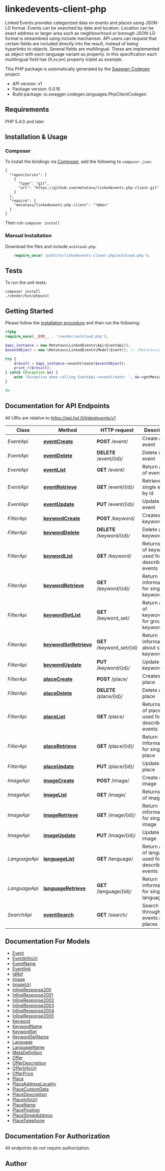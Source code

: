 # linkedevents-client-php
Linked Events provides categorized data on events and places using JSON-LD format.  Events can be searched by date and location. Location can be exact address or larger area such as neighbourhood or borough  JSON-LD format is streamlined using include mechanism. API users can request that certain fields are included directly into the result, instead of being hyperlinks to objects.  Several fields are multilingual. These are implemented as object with each language variant as property. In this specification each multilingual field has (fi,sv,en) property triplet as example.

This PHP package is automatically generated by the [Swagger Codegen](https://github.com/swagger-api/swagger-codegen) project:

- API version: v1
- Package version: 0.0.16
- Build package: io.swagger.codegen.languages.PhpClientCodegen

## Requirements

PHP 5.4.0 and later

## Installation & Usage
### Composer

To install the bindings via [Composer](http://getcomposer.org/), add the following to `composer.json`:

```
{
  "repositories": [
    {
      "type": "git",
      "url": "https://github.com/metatavu/linkedevents-php-client.git"
    }
  ],
  "require": {
    "metatavu/linkedevents-php-client": "*@dev"
  }
}
```

Then run `composer install`

### Manual Installation

Download the files and include `autoload.php`:

```php
    require_once('/path/to/linkedevents-client-php/autoload.php');
```

## Tests

To run the unit tests:

```
composer install
./vendor/bin/phpunit
```

## Getting Started

Please follow the [installation procedure](#installation--usage) and then run the following:

```php
<?php
require_once(__DIR__ . '/vendor/autoload.php');

$api_instance = new Metatavu\LinkedEvents\Api\EventApi();
$eventObject = new \Metatavu\LinkedEvents\Model\Event(); // \Metatavu\LinkedEvents\Model\Event | 

try {
    $result = $api_instance->eventCreate($eventObject);
    print_r($result);
} catch (Exception $e) {
    echo 'Exception when calling EventApi->eventCreate: ', $e->getMessage(), PHP_EOL;
}

?>
```

## Documentation for API Endpoints

All URIs are relative to *https://api.hel.fi/linkedevents/v1*

Class | Method | HTTP request | Description
------------ | ------------- | ------------- | -------------
*EventApi* | [**eventCreate**](docs/Api/EventApi.md#eventcreate) | **POST** /event/ | Create a new event
*EventApi* | [**eventDelete**](docs/Api/EventApi.md#eventdelete) | **DELETE** /event/{id}/ | Delete an event
*EventApi* | [**eventList**](docs/Api/EventApi.md#eventlist) | **GET** /event/ | Return a list of events
*EventApi* | [**eventRetrieve**](docs/Api/EventApi.md#eventretrieve) | **GET** /event/{id}/ | Retrieve single event by id
*EventApi* | [**eventUpdate**](docs/Api/EventApi.md#eventupdate) | **PUT** /event/{id}/ | Update an event
*FilterApi* | [**keywordCreate**](docs/Api/FilterApi.md#keywordcreate) | **POST** /keyword/ | Creates new keyword
*FilterApi* | [**keywordDelete**](docs/Api/FilterApi.md#keyworddelete) | **DELETE** /keyword/{id}/ | Delete a keyword
*FilterApi* | [**keywordList**](docs/Api/FilterApi.md#keywordlist) | **GET** /keyword/ | Returns a list of keywords used for describing events
*FilterApi* | [**keywordRetrieve**](docs/Api/FilterApi.md#keywordretrieve) | **GET** /keyword/{id}/ | Return information for single keyword
*FilterApi* | [**keywordSetList**](docs/Api/FilterApi.md#keywordsetlist) | **GET** /keyword_set/ | Return as list of keyword_sets for grouping keywords
*FilterApi* | [**keywordSetRetrieve**](docs/Api/FilterApi.md#keywordsetretrieve) | **GET** /keyword_set/{id} | Return information about single keyword_set
*FilterApi* | [**keywordUpdate**](docs/Api/FilterApi.md#keywordupdate) | **PUT** /keyword/{id}/ | Update a keyword
*FilterApi* | [**placeCreate**](docs/Api/FilterApi.md#placecreate) | **POST** /place/ | Creates new place
*FilterApi* | [**placeDelete**](docs/Api/FilterApi.md#placedelete) | **DELETE** /place/{id}/ | Delete a place
*FilterApi* | [**placeList**](docs/Api/FilterApi.md#placelist) | **GET** /place/ | Returns list of places used for describing events
*FilterApi* | [**placeRetrieve**](docs/Api/FilterApi.md#placeretrieve) | **GET** /place/{id}/ | Return information for single place
*FilterApi* | [**placeUpdate**](docs/Api/FilterApi.md#placeupdate) | **PUT** /place/{id}/ | Update a place
*ImageApi* | [**imageCreate**](docs/Api/ImageApi.md#imagecreate) | **POST** /image/ | Create a new image
*ImageApi* | [**imageList**](docs/Api/ImageApi.md#imagelist) | **GET** /image/ | Returns a list of images
*ImageApi* | [**imageRetrieve**](docs/Api/ImageApi.md#imageretrieve) | **GET** /image/{id}/ | Return information for single image
*ImageApi* | [**imageUpdate**](docs/Api/ImageApi.md#imageupdate) | **PUT** /image/{id}/ | Update an image
*LanguageApi* | [**languageList**](docs/Api/LanguageApi.md#languagelist) | **GET** /language/ | Return a list of languages used for describing events
*LanguageApi* | [**languageRetrieve**](docs/Api/LanguageApi.md#languageretrieve) | **GET** /language/{id}/ | Return information for single language
*SearchApi* | [**eventSearch**](docs/Api/SearchApi.md#eventsearch) | **GET** /search/ | Search through events and places


## Documentation For Models

 - [Event](docs/Model/Event.md)
 - [EventInfoUrl](docs/Model/EventInfoUrl.md)
 - [EventName](docs/Model/EventName.md)
 - [Eventlink](docs/Model/Eventlink.md)
 - [IdRef](docs/Model/IdRef.md)
 - [Image](docs/Model/Image.md)
 - [ImageUrl](docs/Model/ImageUrl.md)
 - [InlineResponse200](docs/Model/InlineResponse200.md)
 - [InlineResponse2001](docs/Model/InlineResponse2001.md)
 - [InlineResponse2002](docs/Model/InlineResponse2002.md)
 - [InlineResponse2003](docs/Model/InlineResponse2003.md)
 - [InlineResponse2004](docs/Model/InlineResponse2004.md)
 - [InlineResponse2005](docs/Model/InlineResponse2005.md)
 - [Keyword](docs/Model/Keyword.md)
 - [KeywordName](docs/Model/KeywordName.md)
 - [KeywordSet](docs/Model/KeywordSet.md)
 - [KeywordSetName](docs/Model/KeywordSetName.md)
 - [Language](docs/Model/Language.md)
 - [LanguageName](docs/Model/LanguageName.md)
 - [MetaDefinition](docs/Model/MetaDefinition.md)
 - [Offer](docs/Model/Offer.md)
 - [OfferDescription](docs/Model/OfferDescription.md)
 - [OfferInfoUrl](docs/Model/OfferInfoUrl.md)
 - [OfferPrice](docs/Model/OfferPrice.md)
 - [Place](docs/Model/Place.md)
 - [PlaceAddressLocality](docs/Model/PlaceAddressLocality.md)
 - [PlaceCustomData](docs/Model/PlaceCustomData.md)
 - [PlaceDescription](docs/Model/PlaceDescription.md)
 - [PlaceInfoUrl](docs/Model/PlaceInfoUrl.md)
 - [PlaceName](docs/Model/PlaceName.md)
 - [PlacePosition](docs/Model/PlacePosition.md)
 - [PlaceStreetAddress](docs/Model/PlaceStreetAddress.md)
 - [PlaceTelephone](docs/Model/PlaceTelephone.md)


## Documentation For Authorization

 All endpoints do not require authorization.


## Author




